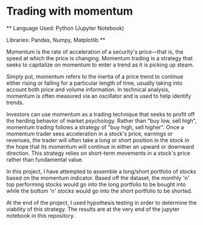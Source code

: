 # Trading with momentum
**
Language Used: Python (Jupyter Notebook)

Libraries: Pandas, Numpy, Matplotlib
**

Momentum is the rate of acceleration of a security's price—that is, the speed at which the price is changing. Momentum trading is a strategy that seeks to capitalize on momentum to enter a trend as it is picking up steam.

Simply put, momentum refers to the inertia of a price trend to continue either rising or falling for a particular length of time, usually taking into account both price and volume information. In technical analysis, momentum is often measured via an oscillator and is used to help identify trends.

Investors can use momentum as a trading technique that seeks to profit off the herding behavior of market psychology. Rather than "buy low, sell high", momentum trading follows a strategy of "buy high, sell higher". Once a momentum trader sees acceleration in a stock's price, earnings or revenues, the trader will often take a long or short position in the stock in the hope that its momentum will continue in either an upward or downward direction. This strategy relies on short-term movements in a stock's price rather than fundamental value.

In this project, I have attempted to assemble a long/short portfolio of stocks based on the momentum indicator. Based off the dataset, the monthly 'n' top performing stocks would go into the long portfolio to be bought into while the bottom 'n' stocks would go into the short portfolio to be shorted.

At the end of the project, I used hypothesis testing in order to determine the viability of this strategy. The results are at the very end of the jupyter notebook in this repository.
